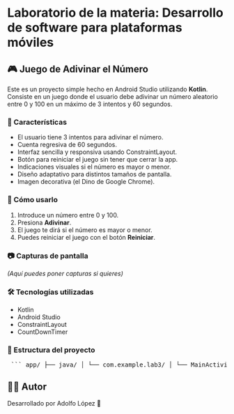 # Laboratorio de la materia: Desarrollo de software para plataformas móviles

## 🎮 Juego de Adivinar el Número

Este es un proyecto simple hecho en Android Studio utilizando **Kotlin**.  
Consiste en un juego donde el usuario debe adivinar un número aleatorio entre 0 y 100 en un máximo de 3 intentos y 60 segundos.

### 📱 Características

- El usuario tiene 3 intentos para adivinar el número.
- Cuenta regresiva de 60 segundos.
- Interfaz sencilla y responsiva usando ConstraintLayout.
- Botón para reiniciar el juego sin tener que cerrar la app.
- Indicaciones visuales si el número es mayor o menor.
- Diseño adaptativo para distintos tamaños de pantalla.
- Imagen decorativa (el Dino de Google Chrome).

### 🧪 Cómo usarlo

1. Introduce un número entre 0 y 100.
3. Presiona **Adivinar**.
4. El juego te dirá si el número es mayor o menor.
5. Puedes reiniciar el juego con el botón **Reiniciar**.

### 📷 Capturas de pantalla

*(Aquí puedes poner capturas si quieres)*

### 🛠 Tecnologías utilizadas

- Kotlin
- Android Studio
- ConstraintLayout
- CountDownTimer

### 📁 Estructura del proyecto
<pre> ``` app/ ├── java/ │ └── com.example.lab3/ │ └── MainActivity.kt └── res/ └── layout/ └── activity_main.xml ``` </pre>


## 🧑‍💻 Autor
Desarrollado por Adolfo López 🚀


